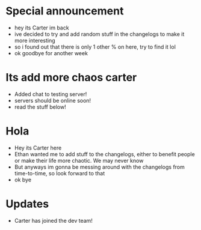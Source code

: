 
# Special announcement

- hey its Carter im back
- ive decided to try and add random stuff in the changelogs to make it more interesting
- so i found out that there is only 1 other % on here, try to find it lol
- ok goodbye for another week

# Its add more chaos carter

- Added chat to testing server!
- servers should be online soon!
- read the stuff below!
# Hola

- Hey its Carter here
- Ethan wanted me to add stuff to the changelogs, either to benefit people or make their life more chaotic. We may never know
- But anyways im gonna be messing around with the changelogs from time-to-time, so look forward to  that
- ok bye

# Updates

- Carter has joined the dev team!
